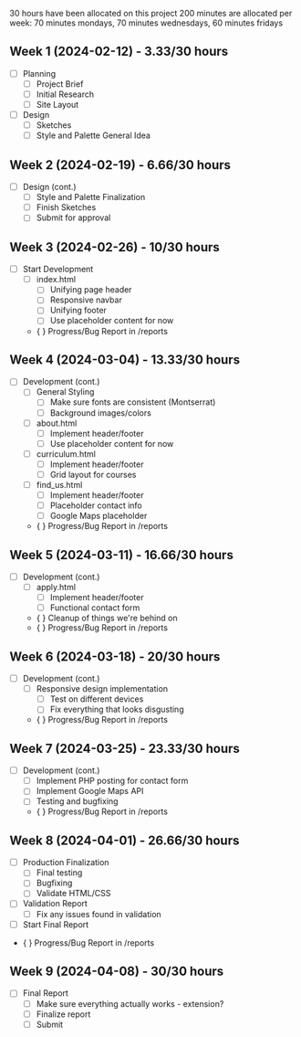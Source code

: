 30 hours have been allocated on this project
200 minutes are allocated per week:
    70 minutes mondays,
    70 minutes wednesdays,
    60 minutes fridays

## Week 1 (2024-02-12) - 3.33/30 hours
- [ ] Planning
  - [ ] Project Brief
  - [ ] Initial Research
  - [ ] Site Layout
- [ ] Design
  - [ ] Sketches
  - [ ] Style and Palette General Idea

## Week 2 (2024-02-19) - 6.66/30 hours
- [ ] Design (cont.)
  - [ ] Style and Palette Finalization
  - [ ] Finish Sketches
  - [ ] Submit for approval

## Week 3 (2024-02-26) - 10/30 hours
- [ ] Start Development
  - [ ] index.html
    - [ ] Unifying page header
    - [ ] Responsive navbar
    - [ ] Unifying footer
    - [ ] Use placeholder content for now
  - { } Progress/Bug Report in /reports

## Week 4 (2024-03-04) - 13.33/30 hours
- [ ] Development (cont.)
  - [ ] General Styling
    - [ ] Make sure fonts are consistent (Montserrat)
    - [ ] Background images/colors
  - [ ] about.html
    - [ ] Implement header/footer
    - [ ] Use placeholder content for now
  - [ ] curriculum.html
    - [ ] Implement header/footer
    - [ ] Grid layout for courses
  - [ ] find_us.html
    - [ ] Implement header/footer
    - [ ] Placeholder contact info
    - [ ] Google Maps placeholder
  - { } Progress/Bug Report in /reports

## Week 5 (2024-03-11) - 16.66/30 hours
- [ ] Development (cont.)
  - [ ] apply.html
    - [ ] Implement header/footer
    - [ ] Functional contact form
  - { } Cleanup of things we're behind on
  - { } Progress/Bug Report in /reports 

## Week 6 (2024-03-18) - 20/30 hours
- [ ] Development (cont.)
  - [ ] Responsive design implementation
    - [ ] Test on different devices
    - [ ] Fix everything that looks disgusting
  - { } Progress/Bug Report in /reports

## Week 7 (2024-03-25) - 23.33/30 hours
- [ ] Development (cont.)
  - [ ] Implement PHP posting for contact form
  - [ ] Implement Google Maps API
  - [ ] Testing and bugfixing
  - { } Progress/Bug Report in /reports

## Week 8 (2024-04-01) - 26.66/30 hours
- [ ] Production Finalization
  - [ ] Final testing
  - [ ] Bugfixing
  - [ ] Validate HTML/CSS
- [ ] Validation Report
  - [ ] Fix any issues found in validation
- [ ] Start Final Report
- { } Progress/Bug Report in /reports

## Week 9 (2024-04-08) - 30/30 hours
- [ ] Final Report
  - [ ] Make sure everything actually works - extension?
  - [ ] Finalize report
  - [ ] Submit